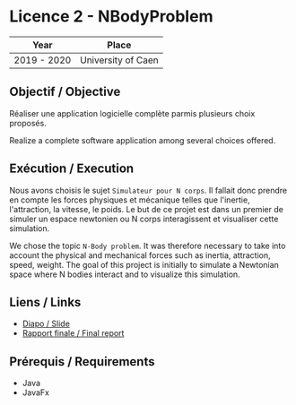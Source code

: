 # Licence 2 - NBodyProblem

| Year        | Place              |
| ----------- | ------------------ |
| 2019 - 2020 | University of Caen |

## Objectif / Objective

Réaliser une application logicielle complète parmis plusieurs choix proposés.

Realize a complete software application among several choices offered.

## Exécution / Execution

Nous avons choisis le sujet `Simulateur pour N corps`. Il fallait donc prendre en compte les forces physiques et mécanique telles que l'inertie, l'attraction, la vitesse, le poids. Le but de ce projet est dans un premier de simuler un espace newtonien ou N corps interagissent et visualiser cette simulation.

We chose the topic `N-Body problem`. It was therefore necessary to take into account the physical and mechanical forces such as inertia, attraction, speed, weight. The goal of this project is initially to simulate a Newtonian space where N bodies interact and to visualize this simulation.

## Liens / Links

- [Diapo / Slide](Diapo.pdf)
- [Rapport finale / Final report](Rapport.pdf)

## Prérequis / Requirements

- Java
- JavaFx
